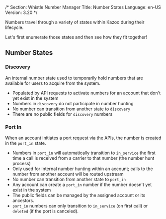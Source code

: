 /*
Section: Whistle Number Manager
Title: Number States
Language: en-US
Version: 3.20
*/

Numbers travel through a variety of states within Kazoo during their lifecycle.

Let's first enumerate those states and then see how they fit together!

## Number States

### Discovery

An internal number state used to temporarily hold numbers that are available for users to acquire from the system.

* Populated by API requests to activate numbers for an account that don't yet exist in the system
* Numbers in `discovery` do not participate in number hunting
* No number can transition from another state to `discovery`
* There are no public fields for `discovery` numbers

### Port In

When an account initiates a port request via the APIs, the number is created in the `port_in` state.

* Numbers in `port_in` will automatically transition to `in_service` the first time a call is received from a carrier to that number (the number hunt process)
* Only used for internal number hunting within an account; calls to the number from another account will be routed upstream
* No number can transition from another state to `port_in`
* Any account can create a `port_in` number if the number doesn't yet exist in the system
* The public fields can be managed by the assigned account or its ancestors.
* `port_in` numbers can only transition to `in_service` (on first call) or `deleted` (if the port is canceled).
